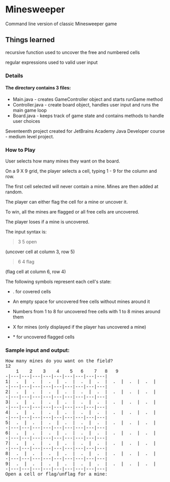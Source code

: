 # Minesweeper
Command line version of classic Minesweeper game

## Things learned

recursive function used to uncover the free and numbered cells

regular expressions used to valid user input

### Details

#### The directory contains 3 files:

* Main.java - creates GameController object and starts runGame method
* Controller.java - create board object, handles user input and runs the main game loop
* Board.java - keeps track of game state and contains methods to handle user choices

Seventeenth project created for JetBrains Academy Java Developer course - medium level project.

### How to Play

User selects how many mines they want on the board.

On a 9 X 9 grid, the player selects a cell, typing 1 - 9 for the column and row.

The first cell selected will never contain a mine. Mines are then added at random.

The player can either flag the cell for a mine or uncover it.

To win, all the mines are flagged or all free cells are uncovered.

The player loses if a mine is uncovered.

The input syntax is:

> 3 5 open

(uncover cell at column 3, row 5)

> 6 4 flag

(flag cell at column 6, row 4)

The following symbols represent each cell's state:

* . for covered cells

* An empty space for uncovered free cells without mines around it

* Numbers from 1 to 8 for uncovered free cells with 1 to 8 mines around them

* X for mines (only displayed if the player has uncovered a mine)

* \* for uncovered flagged cells

### Sample input and output:
<div style="font-family:'Courier New'">

How many mines do you want on the field?\
12   
    1    2    3    4    5   6    7   8   9  \
-\|---\|---\|---\|---\|---\|---\|---\|---\|---\|\
1\|  .  \|  .  \|  .  \|  .  \|  .  \|  .  \|  .  \|  .  \|  .  \|\
-\|---\|---\|---\|---\|---\|---\|---\|---\|---\|\
2\|  .  \|  .  \|  .  \|  .  \|  .  \|  .  \|  .  \|  .  \|  .  \|\
-\|---\|---\|---\|---\|---\|---\|---\|---\|---\|\
3\|  .  \|  .  \|  .  \|  .  \|  .  \|  .  \|  .  \|  .  \|  .  \|\
-\|---\|---\|---\|---\|---\|---\|---\|---\|---\|\
4\|  .  \|  .  \|  .  \|  .  \|  .  \|  .  \|  .  \|  .  \|  .  \|\
-\|---\|---\|---\|---\|---\|---\|---\|---\|---\|\
5\|  .  \|  .  \|  .  \|  .  \|  .  \|  .  \|  .  \|  .  \|  .  \|\
-\|---\|---\|---\|---\|---\|---\|---\|---\|---\|\
6\|  .  \|  .  \|  .  \|  .  \|  .  \|  .  \|  .  \|  .  \|  .  \|\
-\|---\|---\|---\|---\|---\|---\|---\|---\|---\|\
7\|  .  \|  .  \|  .  \|  .  \|  .  \|  .  \|  .  \|  .  \|  .  \|\
-\|---\|---\|---\|---\|---\|---\|---\|---\|---\|\
8\|  .  \|  .  \|  .  \|  .  \|  .  \|  .  \|  .  \|  .  \|  .  \|\
-\|---\|---\|---\|---\|---\|---\|---\|---\|---\|\
9\|  .  \|  .  \|  .  \|  .  \|  .  \|  .  \|  .  \|  .  \|  .  \|\
-\|---\|---\|---\|---\|---\|---\|---\|---\|---\|\
Open a cell or flag/unflag for a mine:
</div>

